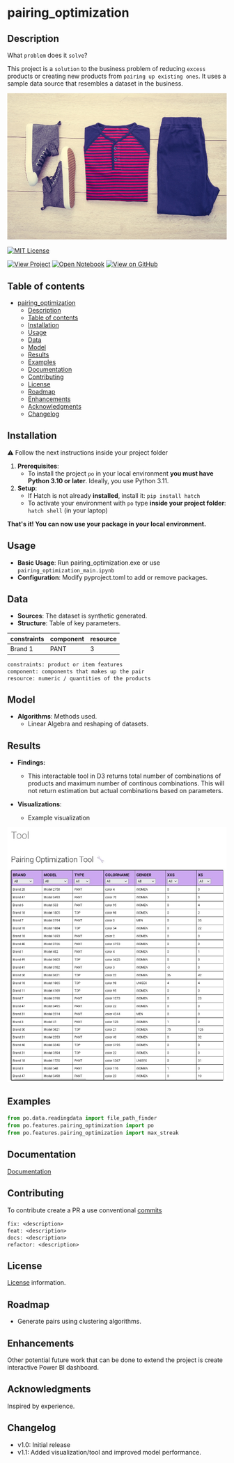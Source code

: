 # pairing_optimization

## Description
What `problem` does it `solve`?

This project is a `solution` to the business problem of reducing `excess` products or creating new products from `pairing up existing ones`. It uses a sample data source that resembles a dataset in the business. 


![Logo](docs/img/suggestion.jpg)

[![MIT License](https://img.shields.io/badge/License-MIT-green.svg)](./LICENSE)

[![View Project](https://img.shields.io/badge/Material-View_Project-purple?logo=MaterialforMKDOCS)](https://cesarservin.com/pairing_optimization/index.html)
[![Open Notebook](https://img.shields.io/badge/Jupyter-Open_Notebook-blue?logo=Jupyter)](https://github.com/cesarservin/pairing_optimization/blob/main/notebooks/main.ipynb)
[![View on GitHub](https://img.shields.io/badge/GitHub-View_on_GitHub-blue?logo=GitHub)](https://github.com/cesarservin/pairing_optimization)



## Table of contents

- [pairing_optimization](#pairing_optimization)
  - [Description](#description)
  - [Table of contents](#table-of-contents)
  - [Installation](#installation)
  - [Usage](#usage)
  - [Data](#data)
  - [Model](#model)
  - [Results](#results)
  - [Examples](#examples)
  - [Documentation](#documentation)
  - [Contributing](#contributing)
  - [License](#license)
  - [Roadmap](#roadmap)
  - [Enhancements](#enhancements)
  - [Acknowledgments](#acknowledgments)
  - [Changelog](#changelog)


## Installation

⚠️ Follow the next instructions inside your project folder

1. **Prerequisites**:
   - To install the project `po` in your local environment
**you must have Python 3.10 or later**. Ideally, you use Python 3.11.
1. **Setup**:
   - If Hatch is not already **installed**, install it: `pip install hatch`
   - To activate your environment with `po` type **inside your project folder**:
`hatch shell` (in your laptop)

**That's it! You can now use your package in your local environment.**

## Usage
- **Basic Usage**: Run pairing_optimization.exe or use `pairing_optimization_main.ipynb`
- **Configuration**: Modify pyproject.toml to add or remove packages.

## Data
- **Sources**: The dataset is synthetic generated.
- **Structure**: Table of key parameters.

| constraints | component | resource |
|-------------|-----------|----------|
| Brand 1     | PANT      | 3        |

    constraints: product or item features
    component: components that makes up the pair
    resource: numeric / quantities of the products


## Model

- **Algorithms**: Methods used.
    - Linear Algebra and reshaping of datasets.

## Results

 - **Findings:**
   - This interactable tool in D3 returns total number of combinations of products and maximum number of continous combinations. This will not return estimation but actual combinations based on parameters.

- **Visualizations**:
  - Example visualization

![Pairs](/docs/img/pairing_optimization_tool.jpg)

## Examples

```python
from po.data.readingdata import file_path_finder
from po.features.pairing_optimization import po
from po.features.pairing_optimization import max_streak
```


## Documentation

[Documentation](https://cesarservin.com/pairing_optimization/index.html)


## Contributing

To contribute create a PR a use conventional [commits](https://www.conventionalcommits.org/en/v1.0.0/#summary)

```
fix: <description>
feat: <description>
docs: <description>
refactor: <description>
```
## License
[License](./LICENSE) information.

## Roadmap

- Generate pairs using clustering algorithms.

## Enhancements
Other potential future work that can be done to extend the project is create interactive Power BI dashboard.

## Acknowledgments

Inspired by experience.

## Changelog
- v1.0: Initial release
- v1.1: Added visualization/tool and improved model performance.
